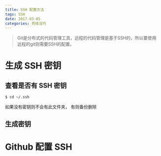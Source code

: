 ```yaml
---
title: SSH 配置方法
tags: SSH
date: 2017-03-05
categories: 奇技淫巧
---
```

> Git是分布式的代码管理工具，远程的代码管理是基于SSH的，所以要使用远程的git则需要SSH的配置。

# 生成 SSH 密钥
## 查看是否有 SSH 密钥
~~~
$ cd ~/.ssh
~~~
如果没有密钥则不会有此文件夹，
有则备份删除

## 生成密钥


# Github 配置 SSH
